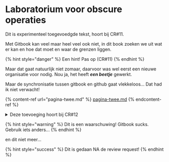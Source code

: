 # Laboratorium voor obscure operaties

Dit is experimenteel toegevoedgde tekst, hoort bij CR#11.

Met Gitbook kan veel maar heel veel ook niet, in dit book zoeken we uit wat er kan en hoe dat moet en waar de grenzen liggen.



{% hint style="danger" %}
Een hint! Pas op (CR#11)
{% endhint %}

Maar dat gaat natuurlijk niet zomaar, daarvoor was wel eerst een nieuwe organisatie voor nodig. Nou ja, het heeft _**een beetje**_ gewerkt.

Maar de synchronisatie tussen gitbook en github gaat vlekkeloos... Dat had ik niet verwacht!



{% content-ref url="pagina-twee.md" %}
[pagina-twee.md](pagina-twee.md)
{% endcontent-ref %}

<details>

<summary>Deze toevoeging hoort bij CR#12</summary>

Uitklappertje!

</details>



{% hint style="warning" %}
Dit is een waarschuwing! Gitbook sucks. Gebruik iets anders...
{% endhint %}

en dit niet meer...

{% hint style="success" %}
Dit is gedaan NA de review request!
{% endhint %}
